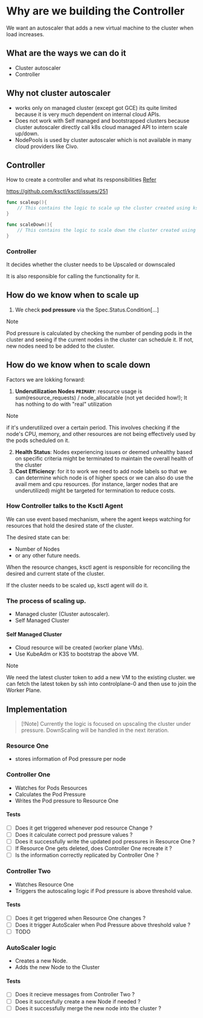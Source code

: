 # Why are we building the Controller

We want an autoscaler that adds a new virtual machine to the cluster when load increases.

## What are the ways we can do it

- Cluster autoscaler
- Controller

## Why not cluster autoscaler

- works only on managed cluster (except got GCE) its quite limited because it is very much dependent on internal cloud APIs.
- Does not work with Self managed and bootstrapped clusters because cluster autoscaler directly call k8s cloud managed API to intern scale up/down.
- NodePools is used by cluster autoscaler which is not available in many cloud providers like Civo.

## Controller
How to create a controller and what its responsibilities [Refer](https://docs.google.com/document/d/1X7LHlwRENBGIEFDyozRippI-xorBTqOGVjiDeGjYAMI/edit#heading=h.1ye78yl9eiil)

https://github.com/ksctl/ksctl/issues/251

```go
func scaleup(){
    // This contains the logic to scale up the cluster created using ksctl.
}

func scaleDown(){
    // This contains the logic to scale down the cluster created using ksctl.
}
```

### Controller

It decides whether the cluster needs to be Upscaled or downscaled

It is also responsible for calling the functionality for it.

## How do we know when to scale up

1. We check **pod pressure** via the Spec.Status.Condition[\...\]
> [!Note]
> Pod pressure is calculated by checking the number of pending pods in the cluster and seeing if the current nodes in the cluster can schedule it. If not, new nodes need to be added to the cluster.

## How do we know when to scale down
Factors we are lokking forward:
1. **Underutilization Nodes `PRIMARY`**: resource usage is sum(resource_requests) / node_allocatable (not yet decided how!); It has nothing to do with "real" utilization
> [!Note]
> if it's underutilized over a certain period. This involves checking if the node's CPU, memory, and other resources are not being effectively used by the pods scheduled on it.

2. **Health Status**: Nodes experiencing issues or deemed unhealthy based on specific criteria might be terminated to maintain the overall health of the cluster
3. **Cost Efficiency**: for it to work we need to add node labels so that we can determine which node is of higher specs or we can also do use the avail mem and cpu resources.  (for instance, larger nodes that are underutilized) might be targeted for termination to reduce costs.

### How Controller talks to the Ksctl Agent

We can use event based mechanism, where the agent keeps watching for resources that hold the desired state of the cluster.

The desired state can be:
- Number of Nodes
- or any other future needs.

When the resource changes, ksctl agent is responsible for reconciling the desired and current state of the cluster.

If the cluster needs to be scaled up, ksctl agent will do it.

### The process of scaling up.

- Managed cluster (Cluster autoscaler).
- Self Managed Cluster

#### Self Managed Cluster

- Cloud resource will be created (worker plane VMs).
- Use KubeAdm or K3S to bootstrap the above VM.
> [!Note]
> We need the latest cluster token to add a new VM to the existing cluster.
> we can fetch the latest token by ssh into controlplane-0 and then use to join the Worker Plane.

## Implementation

> [!Note] Currently the logic is focused on upscaling the cluster under pressure. DownScaling will be handled in the next iteration.

### Resource One
- stores information of Pod pressure per node

### Controller One
- Watches for Pods Resources
- Calculates the Pod Pressure
- Writes the Pod pressure to Resource One

#### Tests

- [ ] Does it get triggered whenever pod resource Change ?
- [ ] Does it calculate correct pod pressure values ?
- [ ] Does it successfully write the updated pod pressures in Resource One ?
- [ ] If Resource One gets deleted, does Controller One recreate it ?
- [ ] Is the information correctly replicated by Controller One ?

### Controller Two
- Watches Resource One
- Triggers the autoscaling logic if Pod pressure is above threshold value.

#### Tests
- [ ] Does it get triggered when Resource One changes ?
- [ ] Does it trigger AutoScaler when Pod Pressure above threshold value ?
- [ ] TODO

### AutoScaler logic
- Creates a new Node.
- Adds the new Node to the Cluster

#### Tests
- [ ] Does it recieve messages from Controller Two ?
- [ ] Does it succesfully create a new Node if needed ?
- [ ] Does it successfully merge the new node into the cluster ?
